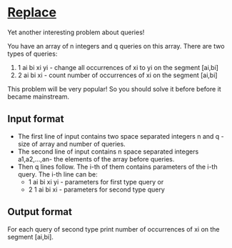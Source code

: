 # [Replace][link]

Yet another interesting problem about queries!

You have an array of n integers and q queries on this array. There are two types of queries:

1. 1 ai bi xi yi - change all occurrences of xi to yi on the segment [ai,bi]
2. 2 ai bi xi - count number of occurrences of xi on the segment [ai,bi]

This problem will be very popular! So you should solve it before before it became mainstream.

## Input format

- The first line of input contains two space separated integers n and q - size of array and number of queries.
- The second line of input contains n space separated integers a1,a2,...,an- the elements of the array before queries.
- Then q lines follow. The i-th of them contains parameters of the i-th query. The i-th line can be:
  - 1 ai bi xi yi - parameters for first type query or
  - 2 1 ai bi xi - parameters for second type query

## Output format

For each query of second type print number of occurrences of xi on the segment [ai,bi].

[link]: https://www.hackerearth.com/practice/data-structures/advanced-data-structures/segment-trees/practice-problems/algorithm/replace-27c5286c/
